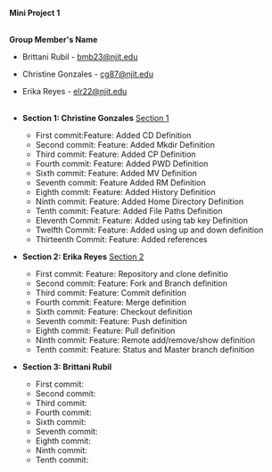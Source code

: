 **Mini Project 1**
<br><br>

**Group Member's Name**

- Brittani Rubil - bmb23@njit.edu
- Christine Gonzales - cg87@njit.edu
- Erika Reyes - elr22@njit.edu
<br><br>

- **Section 1: Christine Gonzales** [Section 1](https://github.com/brittrubil/miniproject1-practice/blob/Section1/section1.md)
	- First commit:Feature: Added CD Definition
	- Second commit: Feature: Added Mkdir Definition
	- Third commit: Feature: Added CP Definition
	- Fourth commit: Feature: Added PWD Definition
	- Sixth commit: Feature: Added MV Definition
	- Seventh commit: Feature Added RM Definition 
	- Eighth commit: Feature: Added History Definition
	- Ninth commit: Feature: Added Home Directory Definition 
	- Tenth commit: Feature: Added File Paths Definition
	- Eleventh Commit: Feature: Added using tab key Definition
	- Twelfth Commit: Feature: Added using up and down definition
	- Thirteenth Commit: Feature: Added references 

 
- **Section 2: Erika Reyes** [Section 2](https://github.com/brittrubil/miniproject1-practice/blob/Section2/section2.md)
	- First commit: Feature: Repository and clone definitio
	- Second commit: Feature: Fork and Branch definition
	- Third commit: Feature: Commit definition
	- Fourth commit: Feature: Merge definition
	- Sixth commit: Feature: Checkout definition
	- Seventh commit: Feature: Push definition
	- Eighth commit: Feature: Pull definition
	- Ninth commit: Feature: Remote add/remove/show definition
	- Tenth commit: Feature: Status and Master branch definition
 
- **Section 3: Brittani Rubil**
	- First commit:
	- Second commit:
	- Third commit:
	- Fourth commit:
	- Sixth commit:
	- Seventh commit:
	- Eighth commit:
	- Ninth commit:
	- Tenth commit: 
 

